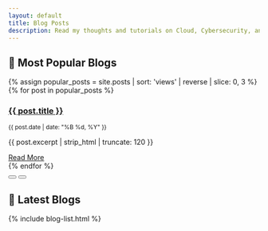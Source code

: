 ```yaml
---
layout: default
title: Blog Posts
description: Read my thoughts and tutorials on Cloud, Cybersecurity, and more.
---
```


<div class="container my-5 animate__animated animate__fadeIn">

  <!-- Popular Blog Slider -->
  <h2 class="mb-4 text-center fw-bold">🌟 Most Popular Blogs</h2>
  <div id="popularBlogCarousel" class="carousel slide mb-5 shadow" data-bs-ride="carousel">
    <div class="carousel-inner">
      {% assign popular_posts = site.posts | sort: 'views' | reverse | slice: 0, 3 %}
      {% for post in popular_posts %}
        <div class="carousel-item {% if forloop.first %}active{% endif %}">
          <div class="d-flex flex-column align-items-center p-4">
            <h3 class="fw-bold text-primary">
              <a href="{{ post.url | relative_url }}" class="text-decoration-none text-primary">{{ post.title }}</a>
            </h3>
            <p class="text-muted">
              <small><i class="far fa-calendar-alt"></i> {{ post.date | date: "%B %d, %Y" }}</small>
            </p>
            <p class="text-center">{{ post.excerpt | strip_html | truncate: 120 }}</p>
            <a href="{{ post.url | relative_url }}" class="btn btn-outline-primary mt-2">Read More</a>
          </div>
        </div>
      {% endfor %}
    </div>
    <button class="carousel-control-prev" type="button" data-bs-target="#popularBlogCarousel" data-bs-slide="prev">
      <span class="carousel-control-prev-icon"></span>
    </button>
    <button class="carousel-control-next" type="button" data-bs-target="#popularBlogCarousel" data-bs-slide="next">
      <span class="carousel-control-next-icon"></span>
    </button>
  </div>

  <!-- Blog List -->
  <h2 class="mb-4 text-center fw-bold">📝 Latest Blogs</h2>
  {% include blog-list.html %}

</div>

